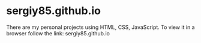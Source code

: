 # sergiy85.github.io
There are my personal projects using HTML, CSS, JavaScript. 
To view it in a browser follow the link: sergiy85.github.io
